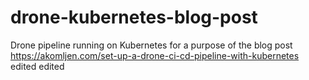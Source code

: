 # drone-kubernetes-blog-post
Drone pipeline running on Kubernetes for a purpose of the blog post https://akomljen.com/set-up-a-drone-ci-cd-pipeline-with-kubernetes
edited
edited
